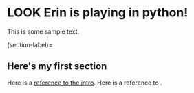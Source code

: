 # LOOK Erin is playing in python!

This is some sample text.

(section-label)=
## Here's my first section

Here is a [reference to the intro](intro.md). Here is a reference to [](section-label).
